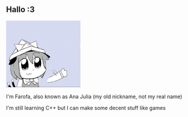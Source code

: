 ## Hallo :3
![chen waving](chenwave.gif)

I'm Farofa, also known as Ana Julia (my old nickname, not my real name)

I'm still learning C++ but I can make some decent stuff like games
